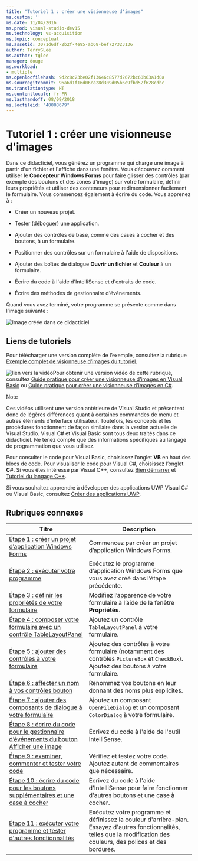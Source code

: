 ```yaml
---
title: "Tutoriel 1 : créer une visionneuse d'images"
ms.custom: ''
ms.date: 11/04/2016
ms.prod: visual-studio-dev15
ms.technology: vs-acquisition
ms.topic: conceptual
ms.assetid: 3071d6df-2b2f-4e95-ab68-bef727323136
author: TerryGLee
ms.author: tglee
manager: douge
ms.workload:
- multiple
ms.openlocfilehash: 9d2c8c23be02f13646c8577d2672bc60b63a1d0a
ms.sourcegitcommit: 96a6d1f16d06ca28d309d05b6e9fbd52f628cdbc
ms.translationtype: HT
ms.contentlocale: fr-FR
ms.lasthandoff: 08/09/2018
ms.locfileid: "40008679"
---
```

# <a name="tutorial-1-create-a-picture-viewer"></a>Tutoriel 1 : créer une visionneuse d'images

Dans ce didacticiel, vous générez un programme qui charge une image à partir d'un fichier et l'affiche dans une fenêtre. Vous découvrez comment utiliser le **Concepteur Windows Forms** pour faire glisser des contrôles (par exemple des boutons et des zones d’image) sur votre formulaire, définir leurs propriétés et utiliser des conteneurs pour redimensionner facilement le formulaire. Vous commencez également à écrire du code. Vous apprenez à :

-   Créer un nouveau projet.

-   Tester (déboguer) une application.

-   Ajouter des contrôles de base, comme des cases à cocher et des boutons, à un formulaire.

-   Positionner des contrôles sur un formulaire à l'aide de dispositions.

-   Ajouter des boîtes de dialogue **Ouvrir un fichier** et **Couleur** à un formulaire.

-   Écrire du code à l'aide d'IntelliSense et d'extraits de code.

-   Écrire des méthodes de gestionnaire d'événements.

Quand vous avez terminé, votre programme se présente comme dans l’image suivante :

![Image créée dans ce didacticiel](../ide/media/express_pictureviewerdone.png)

## <a name="tutorial-links"></a>Liens de tutoriels

Pour télécharger une version complète de l’exemple, consultez la rubrique [Exemple complet de visionneuse d’images du tutoriel](http://code.msdn.microsoft.com/Complete-Picture-Viewer-7d91d3a8).

![lien vers la vidéo](../data-tools/media/playvideo.gif)Pour obtenir une version vidéo de cette rubrique, consultez [Guide pratique pour créer une visionneuse d’images en Visual Basic](http://go.microsoft.com/fwlink/?LinkId=205207) ou [Guide pratique pour créer une visionneuse d’images en C#](http://go.microsoft.com/fwlink/?LinkId=205198).

> [!NOTE]
> Ces vidéos utilisent une version antérieure de Visual Studio et présentent donc de légères différences quant à certaines commandes de menu et autres éléments d’interface utilisateur. Toutefois, les concepts et les procédures fonctionnent de façon similaire dans la version actuelle de Visual Studio. Visual C# et Visual Basic sont tous deux traités dans ce didacticiel. Ne tenez compte que des informations spécifiques au langage de programmation que vous utilisez.
>
> Pour consulter le code pour Visual Basic, choisissez l’onglet **VB** en haut des blocs de code. Pour visualiser le code pour Visual C#, choisissez l’onglet **C#**. Si vous êtes intéressé par Visual C++, consultez [Bien démarrer](../ide/getting-started-with-cpp-in-visual-studio.md) et [Tutoriel du langage C++](http://www.cplusplus.com/doc/tutorial/).
>
> Si vous souhaitez apprendre à développer des applications UWP Visual C# ou Visual Basic, consultez [Créer des applications UWP](https://developer.microsoft.com/windows/apps).

## <a name="related-topics"></a>Rubriques connexes

|Titre|Description|
|-----------|-----------------|
|[Étape 1 : créer un projet d’application Windows Forms](../ide/step-1-create-a-windows-forms-application-project.md)|Commencez par créer un projet d’application Windows Forms.|
|[Étape 2 : exécuter votre programme](../ide/step-2-run-your-program.md)|Exécutez le programme d’application Windows Forms que vous avez créé dans l’étape précédente.|
|[Étape 3 : définir les propriétés de votre formulaire](../ide/step-3-set-your-form-properties.md)|Modifiez l’apparence de votre formulaire à l’aide de la fenêtre **Propriétés**.|
|[Étape 4 : composer votre formulaire avec un contrôle TableLayoutPanel](../ide/step-4-lay-out-your-form-with-a-tablelayoutpanel-control.md)|Ajoutez un contrôle `TableLayoutPanel` à votre formulaire.|
|[Étape 5 : ajouter des contrôles à votre formulaire](../ide/step-5-add-controls-to-your-form.md)|Ajoutez des contrôles à votre formulaire (notamment des contrôles `PictureBox` et `CheckBox`). Ajoutez des boutons à votre formulaire.|
|[Étape 6 : affecter un nom à vos contrôles bouton](../ide/step-6-name-your-button-controls.md)|Renommez vos boutons en leur donnant des noms plus explicites.|
|[Étape 7 : ajouter des composants de dialogue à votre formulaire](../ide/step-7-add-dialog-components-to-your-form.md)|Ajoutez un composant `OpenFileDialog` et un composant `ColorDialog` à votre formulaire.|
|[Étape 8 : écrire du code pour le gestionnaire d’événements du bouton Afficher une image](../ide/step-8-write-code-for-the-show-a-picture-button-event-handler.md)|Écrivez du code à l'aide de l'outil IntelliSense.|
|[Étape 9 : examiner, commenter et tester votre code](../ide/step-9-review-comment-and-test-your-code.md)|Vérifiez et testez votre code. Ajoutez autant de commentaires que nécessaire.|
|[Étape 10 : écrire du code pour les boutons supplémentaires et une case à cocher](../ide/step-10-write-code-for-additional-buttons-and-a-check-box.md)|Écrivez du code à l'aide d'IntelliSense pour faire fonctionner d'autres boutons et une case à cocher.|
|[Étape 11 : exécuter votre programme et tester d'autres fonctionnalités](../ide/step-11-run-your-program-and-try-other-features.md)|Exécutez votre programme et définissez la couleur d'arrière-plan. Essayez d'autres fonctionnalités, telles que la modification des couleurs, des polices et des bordures.|
